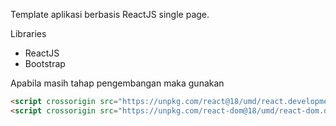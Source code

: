 Template aplikasi berbasis ReactJS single page.

Libraries
- ReactJS
- Bootstrap

Apabila masih tahap pengembangan maka gunakan
```html
<script crossorigin src="https://unpkg.com/react@18/umd/react.development.js"></script>
<script crossorigin src="https://unpkg.com/react-dom@18/umd/react-dom.development.js"></script>
```